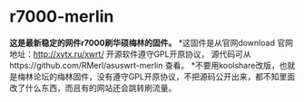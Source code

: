 # r7000-merlin
**这是最新稳定的网件r7000刷华硕梅林的固件。**
*这固件是从官网download 官网地址：http://xvtx.ru/xwrt/ 开源软件遵守GPL开原协议，
源代码可从https://github.com/RMerl/asuswrt-merlin 查看。
*不要用koolshare改版，也就是梅林论坛的梅林固件，没有遵守GPL开原协议，不把源码公开出来，都不知里面改了什么东西，而且有的网站还会跳转刷流量。
